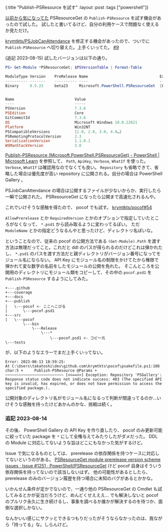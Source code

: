 {:title "Publish-PSResource を試す"
:layout :post
:tags ["powershell"]}

[以前から気になってた](/posts/2023-07-23-psresourceget) PSResourceGet の `Publish-PSResource` を試す機会があったので試した。
試したと書いてるけど、自分の利用ケースで問題なく使えるか見ただけ。

[krymtkts/PSJobCanAttendance](https://github.com/krymtkts/PSJobCanAttendance/) を修正する機会があったので、ついでに `Publish-PSResource` へ切り替えた。上手くいってた。
[#9](https://github.com/krymtkts/PSJobCanAttendance/pull/9)

(追記 2023-08-15)
試したバージョンは以下の通り。

```powershell
PS> Get-Module *PSResourceGet; $PSVersionTable | Format-Table

ModuleType Version    PreRelease Name                                ExportedCommands
---------- -------    ---------- ----                                ----------------
Binary     0.5.23     beta23     Microsoft.PowerShell.PSResourceGet  {Find-PSResource, Get-InstalledPSResource, Get-PS…


Name                           Value
----                           -----
PSVersion                      7.3.6
PSEdition                      Core
GitCommitId                    7.3.6
OS                             Microsoft Windows 10.0.22621
Platform                       Win32NT
PSCompatibleVersions           {1.0, 2.0, 3.0, 4.0…}
PSRemotingProtocolVersion      2.3
SerializationVersion           1.1.0.1
WSManStackVersion              3.0
```

[Publish-PSResource (Microsoft.PowerShell.PSResourceGet) - PowerShell | Microsoft Learn](https://learn.microsoft.com/en-us/powershell/module/microsoft.powershell.psresourceget/publish-psresource?view=powershellget-3.x) を参照して、
`Path`, `ApiKey`, `Verbose`, `WhatIf` を使った。
`Verbose`, `WhatIf` は確認用なのでなくても良い。
`Repository` も省略できて、省略した場合は優先度が高い repository に公開される。自分の場合は PowerShell Gallery 。

PSJobCanAttendance の場合は公開するファイルが少ないからか、実行したら一瞬で公開された。 PSResourceGet になったら公開まで高速化されるんや。

これでいけそうな感触を得たので、 pocof でも試す。 [krymtkts/pocof#54](https://github.com/krymtkts/pocof/pull/54)

`AllowPrerelease` とか `RequiredVersion` とかのオプションで指定していたところがなくなって、 `*.psd1` から読み取るように変わってるぽい。
ただ `ModuleName` とかの指定どうなるんやと思ったけど、ディレクトリ名ぽいな。

ということなので、従来の pocof の公開方法である `(Get-Module).Path` を渡す方法は無理だってこと。これだと ddl のパスが得られるのだけどこれは弾かれたし、 `*.psd1` のパスを渡す方法だと親ディレクトリがバージョン番号になってモジュール名にならない。 API Key にモジュール名の制限をかけてたから権限で弾かれて変な数字の名前をしたモジュールの公開を免れた。
そこんところを公開用のディレクトリにモジュール類をコピーして、その中の `pocof.psd1` を `Publish-PSResource` するようにしてみた。

```
+---.github
+---coverage
+---docs
+---publish
|   \---pocof <- ここへこぴる
|       \---pocof.psd1
+---src
|   \---pocof
        \---bin
            \---Release
                \---*
                    \---pocof.psd1 <- コピー元
\---tests
```

が、以下のようなエラーでまだ上手くいってない。

```
Error: 2023-08-13 18:59:25:
At C:\Users\takatoshi\dev\github.com\krymtkts\pocof\psakefile.ps1:108 char:5 +     Publish-PSResource @Params +     ~~~~~~~~~~~~~~~~~~~~~~~~~~ [<<==>>] Exception: Repository 'PSGallery': Response status code does not indicate success: 403 (The specified API key is invalid, has expired, or does not have permission to access the specified package.).
```

公開対象のディレクトリ名がモジュール名になるって判断が間違ってるのか...いけそうな感触を持ったけどあかんのかな、挑戦は続く。

### 追記 2023-08-14

その後、 PowerShell Gallery の API Key を作り直したり、 pocof のみ更新可能に絞っていた package を `*` にして全権与えてみたりしたがダメだった。
DDL の Module に対応してないような旨はどこにもなかった気がするけど。

Issue で気になるものとしては、 prerelease の依存関係を持つケースに対応してないというのがある。
[PSResourceGet module prerelease version scheme issues · Issue #1251 · PowerShell/PSResourceGet](https://github.com/PowerShell/PSResourceGet/issues/1251)
けど pocof 自身はそういう依存関係を持ってないので該当しないはず。
他の可能性があるとしたら、 prerelease のみのバージョン履歴を持つ場合に未知のバグがあるとかかな。

いかんせん条件が定かでないので、一通り他の PSResourceGet の Cmdlet も試してみるとかが妥当だろうけど、めんどくせえええ...
でも解決しないと pocof のプルリク永久に生き続けるし、事象を調べるか誰かが解決するのを待つか、面倒な選択しかない。

なんかいい感じにサクッとできるつもりだったがそうならなかったのは、我ながら「持ってる」な。しらんけど。
